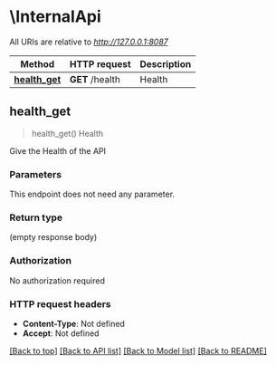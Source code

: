 # \InternalApi

All URIs are relative to *http://127.0.0.1:8087*

Method | HTTP request | Description
------------- | ------------- | -------------
[**health_get**](InternalApi.md#health_get) | **GET** /health | Health



## health_get

> health_get()
Health

Give the Health of the API

### Parameters

This endpoint does not need any parameter.

### Return type

 (empty response body)

### Authorization

No authorization required

### HTTP request headers

- **Content-Type**: Not defined
- **Accept**: Not defined

[[Back to top]](#) [[Back to API list]](../README.md#documentation-for-api-endpoints) [[Back to Model list]](../README.md#documentation-for-models) [[Back to README]](../README.md)

